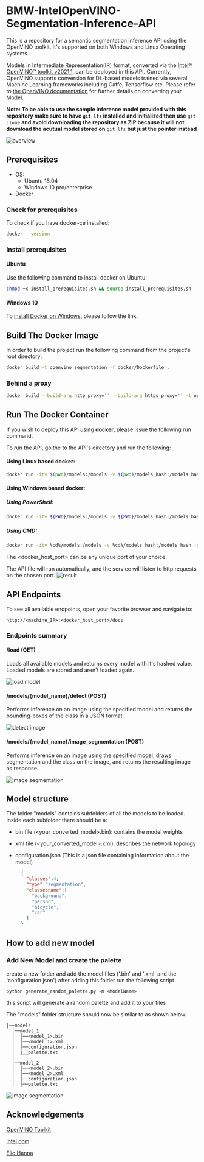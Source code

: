 # BMW-IntelOpenVINO-Segmentation-Inference-API

This is a repository for a semantic segmentation inference API using the OpenVINO toolkit. It's supported on both Windows and Linux Operating systems.

Models in Intermediate Representation(IR) format, converted via the [Intel&reg; OpenVINO&trade; toolkit v2021.1](https://docs.openvinotoolkit.org/latest/index.html), can be deployed in this API. Currently, OpenVINO supports conversion for DL-based models trained via several Machine Learning frameworks including Caffe, Tensorflow etc. Please refer to [the OpenVINO documentation](https://docs.openvinotoolkit.org/2021.1/openvino_docs_MO_DG_prepare_model_convert_model_Converting_Model.html) for further details on converting your Model.

**Note: To be able to use the sample inference model provided with this repository make sure to have **`git lfs`** installed and initialized then use** `git clone` **and avoid downloading the repository as ZIP because it will not download the acutual model stored on** `git lfs` **but just the pointer instead**


![overview](./docs/overview.gif)

## Prerequisites

- OS:
  - Ubuntu 18.04
  - Windows 10 pro/enterprise
- Docker

### Check for prerequisites

To check if you have docker-ce installed:

```sh
docker --version
```

### Install prerequisites

#### Ubuntu

Use the following command to install docker on Ubuntu:

```sh
chmod +x install_prerequisites.sh && source install_prerequisites.sh
```

#### Windows 10

To [install Docker on Windows](https://docs.docker.com/docker-for-windows/install/), please follow the link.


## Build The Docker Image

In order to build the project run the following command from the project's root directory:

```sh
docker build -t openvino_segmentation -f docker/Dockerfile .
```
### Behind a proxy

```sh
docker build --build-arg http_proxy='' --build-arg https_proxy='' -t openvino_segmentation -f docker/Dockerfile .
```

## Run The Docker Container

If you wish to deploy this API using **docker**, please issue the following run command.

To run the API, go the to the API's directory and run the following:

#### Using Linux based docker:

```sh
docker run -itv $(pwd)/models:/models -v $(pwd)/models_hash:/models_hash -p <port_of_your_choice>:80 openvino_segmentation
```
#### Using Windows based docker:
&NewLine;
##### Using PowerShell:
```sh
docker run -itv ${PWD}/models:/models -v ${PWD}/models_hash:/models_hash -p <port_of_your_choice>:80 openvino_segmentation
```
##### Using CMD:
```sh
docker run -itv %cd%/models:/models -v %cd%/models_hash:/models_hash -p <port_of_your_choice>:80 openvino_segmentation
```
The <docker_host_port>  can be any unique port of your choice.

The API file will run automatically, and the service will listen to http requests on the chosen port.
![result](./docs/result.png)

## API Endpoints

To see all available endpoints, open your favorite browser and navigate to:

```
http://<machine_IP>:<docker_host_port>/docs
```

### Endpoints summary

#### /load (GET)

Loads all available models and returns every model with it's hashed value. Loaded models are stored and aren't loaded again.

![load model](./docs/load.gif)

#### /models/{model_name}/detect (POST)

Performs inference on an image using the specified model and returns the bounding-boxes of the class in a JSON format.

![detect image](./docs/detect.gif)

#### /models/{model_name}/image_segmentation (POST)

Performs inference on an image using the specified model, draws segmentation and the class on the image, and returns the resulting image as response.

![image segmentation](./docs/image_segmentation.gif)


## Model structure

The folder "models" contains subfolders of all the models to be loaded.
Inside each subfolder there should be a:

- bin file (<your_converted_model>.bin): contains the model weights

- xml file (<your_converted_model>.xml): describes the network topology

- configuration.json (This is a json file containing information about the model)

  ```json
    {
      "classes":4,
      "type":"segmentation",
      "classesname":[
        "background",
        "person",
        "bicycle",
        "car"
      ]
    }
  ```

## How to add new model 

### Add New Model and create the palette
create a new folder and add the model files ('.bin' and '.xml' and the 'configuration.json')
after adding this folder run the following script

```
python generate_random_palette.py -m <ModelName>
```
this script will generate a random palette and add it to your files

The "models" folder structure should now be similar to as shown below:

```shell
│──models
  │──model_1
  │  │──<model_1>.bin
  │  │──<model_1>.xml
  │  │──configuration.json
  |  |__palette.txt
  │
  │──model_2
  │  │──<model_2>.bin
  │  │──<model_2>.xml
  │  │──configuration.json
  │  │──palette.txt
```
&NewLine;
&NewLine;
![image segmentation](./docs/model_folder.png)
## Acknowledgements

[OpenVINO Toolkit](https://github.com/openvinotoolkit)

[intel.com](https://intel.com)

[Elio Hanna](https://github.com/Elio-hanna)
